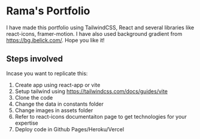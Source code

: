 # Rama's Portfolio

I have made this portfolio using TailwindCSS, React and several libraries like react-icons, framer-motion. I have also used background gradient from https://bg.ibelick.com/.
Hope you like it!

## Steps involved
Incase you want to replicate this:

1) Create app using react-app or vite
2) Setup tailwind using https://tailwindcss.com/docs/guides/vite
2) Clone the code
3) Change the data in constants folder
4) Change images in assets folder
5) Refer to react-icons documentaiton page to get technologies for your expertise
6) Deploy code in Github Pages/Heroku/Vercel
